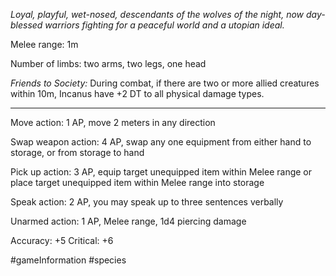 *Loyal, playful, wet-nosed, descendants of the wolves of the night, now day-blessed warriors fighting for a peaceful world and a utopian ideal.*

Melee range: 1m

Number of limbs: two arms, two legs, one head

*Friends to Society:* During combat, if there are two or more allied creatures within 10m, Incanus have +2 DT to all physical damage types.

---

Move action: 1 AP, move 2 meters in any direction

Swap weapon action: 4 AP, swap any one equipment from either hand to storage, or from storage to hand

Pick up action: 3 AP, equip target unequipped item within Melee range or place target unequipped item within Melee range into storage

Speak action: 2 AP, you may speak up to three sentences verbally

Unarmed action: 1 AP, Melee range, 1d4 piercing damage

Accuracy: +5
Critical: +6

#gameInformation #species